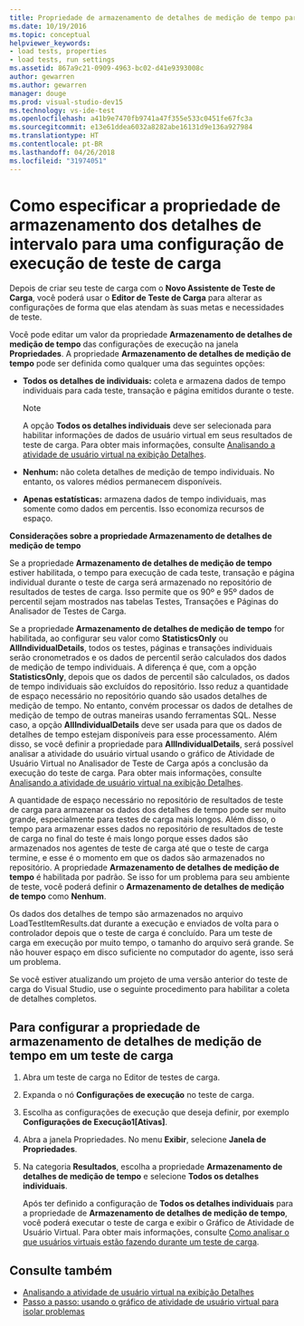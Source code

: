 ```yaml
---
title: Propriedade de armazenamento de detalhes de medição de tempo para uma configuração de execução de teste de carga no Visual Studio
ms.date: 10/19/2016
ms.topic: conceptual
helpviewer_keywords:
- load tests, properties
- load tests, run settings
ms.assetid: 867a9c21-0909-4963-bc02-d41e9393008c
author: gewarren
ms.author: gewarren
manager: douge
ms.prod: visual-studio-dev15
ms.technology: vs-ide-test
ms.openlocfilehash: a41b9e7470fb9741a47f355e533c0451fe67fc3a
ms.sourcegitcommit: e13e61ddea6032a8282abe16131d9e136a927984
ms.translationtype: HT
ms.contentlocale: pt-BR
ms.lasthandoff: 04/26/2018
ms.locfileid: "31974051"
---
```

# <a name="how-to-specify-the-timing-details-storage-property-for-a-load-test-run-setting"></a>Como especificar a propriedade de armazenamento dos detalhes de intervalo para uma configuração de execução de teste de carga

Depois de criar seu teste de carga com o **Novo Assistente de Teste de Carga**, você poderá usar o **Editor de Teste de Carga** para alterar as configurações de forma que elas atendam às suas metas e necessidades de teste.

Você pode editar um valor da propriedade **Armazenamento de detalhes de medição de tempo** das configurações de execução na janela **Propriedades**. A propriedade **Armazenamento de detalhes de medição de tempo** pode ser definida como qualquer uma das seguintes opções:

-   **Todos os detalhes de individuais:** coleta e armazena dados de tempo individuais para cada teste, transação e página emitidos durante o teste.

    > [!NOTE]
    > A opção **Todos os detalhes individuais** deve ser selecionada para habilitar informações de dados de usuário virtual em seus resultados de teste de carga. Para obter mais informações, consulte [Analisando a atividade de usuário virtual na exibição Detalhes](../test/analyze-load-test-virtual-user-activity-in-the-details-view.md).

-   **Nenhum:** não coleta detalhes de medição de tempo individuais. No entanto, os valores médios permanecem disponíveis.

-   **Apenas estatísticas:** armazena dados de tempo individuais, mas somente como dados em percentis. Isso economiza recursos de espaço.

 **Considerações sobre a propriedade Armazenamento de detalhes de medição de tempo**

 Se a propriedade **Armazenamento de detalhes de medição de tempo** estiver habilitada, o tempo para execução de cada teste, transação e página individual durante o teste de carga será armazenado no repositório de resultados de testes de carga. Isso permite que os 90º e 95º dados de percentil sejam mostrados nas tabelas Testes, Transações e Páginas do Analisador de Testes de Carga.

 Se a propriedade **Armazenamento de detalhes de medição de tempo** for habilitada, ao configurar seu valor como **StatisticsOnly** ou **AllIndividualDetails**, todos os testes, páginas e transações individuais serão cronometrados e os dados de percentil serão calculados dos dados de medição de tempo individuais. A diferença é que, com a opção **StatisticsOnly**, depois que os dados de percentil são calculados, os dados de tempo individuais são excluídos do repositório. Isso reduz a quantidade de espaço necessário no repositório quando são usados detalhes de medição de tempo. No entanto, convém processar os dados de detalhes de medição de tempo de outras maneiras usando ferramentas SQL. Nesse caso, a opção **AllIndividualDetails** deve ser usada para que os dados de detalhes de tempo estejam disponíveis para esse processamento. Além disso, se você definir a propriedade para **AllIndividualDetails**, será possível analisar a atividade do usuário virtual usando o gráfico de Atividade de Usuário Virtual no Analisador de Teste de Carga após a conclusão da execução do teste de carga. Para obter mais informações, consulte [Analisando a atividade de usuário virtual na exibição Detalhes](../test/analyze-load-test-virtual-user-activity-in-the-details-view.md).

 A quantidade de espaço necessário no repositório de resultados de teste de carga para armazenar os dados dos detalhes de tempo pode ser muito grande, especialmente para testes de carga mais longos. Além disso, o tempo para armazenar esses dados no repositório de resultados de teste de carga no final do teste é mais longo porque esses dados são armazenados nos agentes de teste de carga até que o teste de carga termine, e esse é o momento em que os dados são armazenados no repositório. A propriedade **Armazenamento de detalhes de medição de tempo** é habilitada por padrão. Se isso for um problema para seu ambiente de teste, você poderá definir o **Armazenamento de detalhes de medição de tempo** como **Nenhum**.

 Os dados dos detalhes de tempo são armazenados no arquivo LoadTestItemResults.dat durante a execução e enviados de volta para o controlador depois que o teste de carga é concluído. Para um teste de carga em execução por muito tempo, o tamanho do arquivo será grande. Se não houver espaço em disco suficiente no computador do agente, isso será um problema.

 Se você estiver atualizando um projeto de uma versão anterior do teste de carga do Visual Studio, use o seguinte procedimento para habilitar a coleta de detalhes completos.

## <a name="to-configure-the-timing-details-storage-property-in-a-load-test"></a>Para configurar a propriedade de armazenamento de detalhes de medição de tempo em um teste de carga

1.  Abra um teste de carga no Editor de testes de carga.

2.  Expanda o nó **Configurações de execução** no teste de carga.

3.  Escolha as configurações de execução que deseja definir, por exemplo **Configurações de Execução1[Ativas]**.

4.  Abra a janela Propriedades. No menu **Exibir**, selecione **Janela de Propriedades**.

5.  Na categoria **Resultados**, escolha a propriedade **Armazenamento de detalhes de medição de tempo** e selecione **Todos os detalhes individuais**.

     Após ter definido a configuração de **Todos os detalhes individuais** para a propriedade de **Armazenamento de detalhes de medição de tempo**, você poderá executar o teste de carga e exibir o Gráfico de Atividade de Usuário Virtual. Para obter mais informações, consulte [Como analisar o que usuários virtuais estão fazendo durante um teste de carga](../test/how-to-analyze-virtual-user-activity-during-a-load-test.md).

## <a name="see-also"></a>Consulte também

- [Analisando a atividade de usuário virtual na exibição Detalhes](../test/analyze-load-test-virtual-user-activity-in-the-details-view.md)
- [Passo a passo: usando o gráfico de atividade de usuário virtual para isolar problemas](../test/walkthrough-use-the-virtual-user-activity-chart-to-isolate-issues.md)